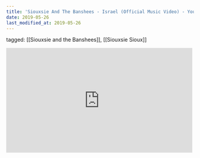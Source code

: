 ```yaml
---
title: 'Siouxsie And The Banshees - Israel (Official Music Video) - YouTube'
date: 2019-05-26
last_modified_at: 2019-05-26
---
```

tagged: [[Siouxsie and the Banshees]], [[Siouxsie Sioux]]
<iframe allow="accelerometer; autoplay; clipboard-write; encrypted-media; gyroscope; picture-in-picture" allowfullscreen="" frameborder="0" height="281" id="youtube_iframe" src="https://www.youtube.com/embed/-TAlS7J9Ofk?feature=oembed&amp;enablejsapi=1&amp;origin=https://safe.txmblr.com&amp;wmode=opaque" width="500"></iframe>